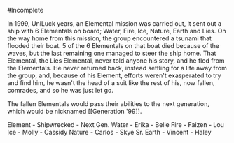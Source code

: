 #Incomplete 

In 1999, UniLuck years, an Elemental mission was carried out, it sent out a ship with 6 Elementals on board; Water, Fire, Ice, Nature, Earth and Lies. On the way home from this mission, the group encountered a tsunami that flooded their boat. 5 of the 6 Elementals on that boat died because of the waves, but the last remaining one managed to steer the ship home. That Elemental, the Lies Elemental, never told anyone his story, and he fled from the Elementals. He never returned back, instead settling for a life away from the group, and, because of his Element, efforts weren't exasperated to try and find him, he wasn't the head of a suit like the rest of his, now fallen, comrades, and so he was just let go.

The fallen Elementals would pass their abilities to the next generation, which would be nicknamed [[Generation '99]].

Element - Shipwrecked - Next Gen.
Water - Erika - Belle
Fire - Faizen - Lou
Ice - Molly - Cassidy
Nature - Carlos - Skye Sr.
Earth - Vincent - Haley


